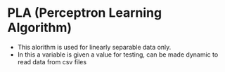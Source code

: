 # PLA (Perceptron Learning Algorithm)
- This alorithm is used for linearly separable data only.
- In this a variable is given a value for testing, can be made dynamic to read data from csv files

